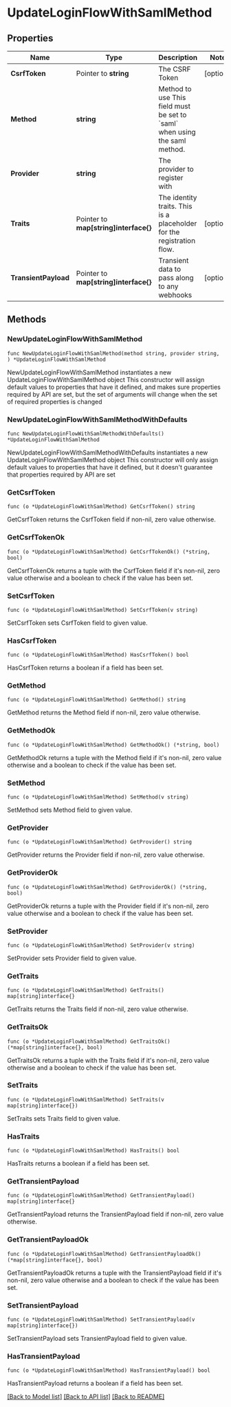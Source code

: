 # UpdateLoginFlowWithSamlMethod

## Properties

Name | Type | Description | Notes
------------ | ------------- | ------------- | -------------
**CsrfToken** | Pointer to **string** | The CSRF Token | [optional] 
**Method** | **string** | Method to use  This field must be set to &#x60;saml&#x60; when using the saml method. | 
**Provider** | **string** | The provider to register with | 
**Traits** | Pointer to **map[string]interface{}** | The identity traits. This is a placeholder for the registration flow. | [optional] 
**TransientPayload** | Pointer to **map[string]interface{}** | Transient data to pass along to any webhooks | [optional] 

## Methods

### NewUpdateLoginFlowWithSamlMethod

`func NewUpdateLoginFlowWithSamlMethod(method string, provider string, ) *UpdateLoginFlowWithSamlMethod`

NewUpdateLoginFlowWithSamlMethod instantiates a new UpdateLoginFlowWithSamlMethod object
This constructor will assign default values to properties that have it defined,
and makes sure properties required by API are set, but the set of arguments
will change when the set of required properties is changed

### NewUpdateLoginFlowWithSamlMethodWithDefaults

`func NewUpdateLoginFlowWithSamlMethodWithDefaults() *UpdateLoginFlowWithSamlMethod`

NewUpdateLoginFlowWithSamlMethodWithDefaults instantiates a new UpdateLoginFlowWithSamlMethod object
This constructor will only assign default values to properties that have it defined,
but it doesn't guarantee that properties required by API are set

### GetCsrfToken

`func (o *UpdateLoginFlowWithSamlMethod) GetCsrfToken() string`

GetCsrfToken returns the CsrfToken field if non-nil, zero value otherwise.

### GetCsrfTokenOk

`func (o *UpdateLoginFlowWithSamlMethod) GetCsrfTokenOk() (*string, bool)`

GetCsrfTokenOk returns a tuple with the CsrfToken field if it's non-nil, zero value otherwise
and a boolean to check if the value has been set.

### SetCsrfToken

`func (o *UpdateLoginFlowWithSamlMethod) SetCsrfToken(v string)`

SetCsrfToken sets CsrfToken field to given value.

### HasCsrfToken

`func (o *UpdateLoginFlowWithSamlMethod) HasCsrfToken() bool`

HasCsrfToken returns a boolean if a field has been set.

### GetMethod

`func (o *UpdateLoginFlowWithSamlMethod) GetMethod() string`

GetMethod returns the Method field if non-nil, zero value otherwise.

### GetMethodOk

`func (o *UpdateLoginFlowWithSamlMethod) GetMethodOk() (*string, bool)`

GetMethodOk returns a tuple with the Method field if it's non-nil, zero value otherwise
and a boolean to check if the value has been set.

### SetMethod

`func (o *UpdateLoginFlowWithSamlMethod) SetMethod(v string)`

SetMethod sets Method field to given value.


### GetProvider

`func (o *UpdateLoginFlowWithSamlMethod) GetProvider() string`

GetProvider returns the Provider field if non-nil, zero value otherwise.

### GetProviderOk

`func (o *UpdateLoginFlowWithSamlMethod) GetProviderOk() (*string, bool)`

GetProviderOk returns a tuple with the Provider field if it's non-nil, zero value otherwise
and a boolean to check if the value has been set.

### SetProvider

`func (o *UpdateLoginFlowWithSamlMethod) SetProvider(v string)`

SetProvider sets Provider field to given value.


### GetTraits

`func (o *UpdateLoginFlowWithSamlMethod) GetTraits() map[string]interface{}`

GetTraits returns the Traits field if non-nil, zero value otherwise.

### GetTraitsOk

`func (o *UpdateLoginFlowWithSamlMethod) GetTraitsOk() (*map[string]interface{}, bool)`

GetTraitsOk returns a tuple with the Traits field if it's non-nil, zero value otherwise
and a boolean to check if the value has been set.

### SetTraits

`func (o *UpdateLoginFlowWithSamlMethod) SetTraits(v map[string]interface{})`

SetTraits sets Traits field to given value.

### HasTraits

`func (o *UpdateLoginFlowWithSamlMethod) HasTraits() bool`

HasTraits returns a boolean if a field has been set.

### GetTransientPayload

`func (o *UpdateLoginFlowWithSamlMethod) GetTransientPayload() map[string]interface{}`

GetTransientPayload returns the TransientPayload field if non-nil, zero value otherwise.

### GetTransientPayloadOk

`func (o *UpdateLoginFlowWithSamlMethod) GetTransientPayloadOk() (*map[string]interface{}, bool)`

GetTransientPayloadOk returns a tuple with the TransientPayload field if it's non-nil, zero value otherwise
and a boolean to check if the value has been set.

### SetTransientPayload

`func (o *UpdateLoginFlowWithSamlMethod) SetTransientPayload(v map[string]interface{})`

SetTransientPayload sets TransientPayload field to given value.

### HasTransientPayload

`func (o *UpdateLoginFlowWithSamlMethod) HasTransientPayload() bool`

HasTransientPayload returns a boolean if a field has been set.


[[Back to Model list]](../README.md#documentation-for-models) [[Back to API list]](../README.md#documentation-for-api-endpoints) [[Back to README]](../README.md)


